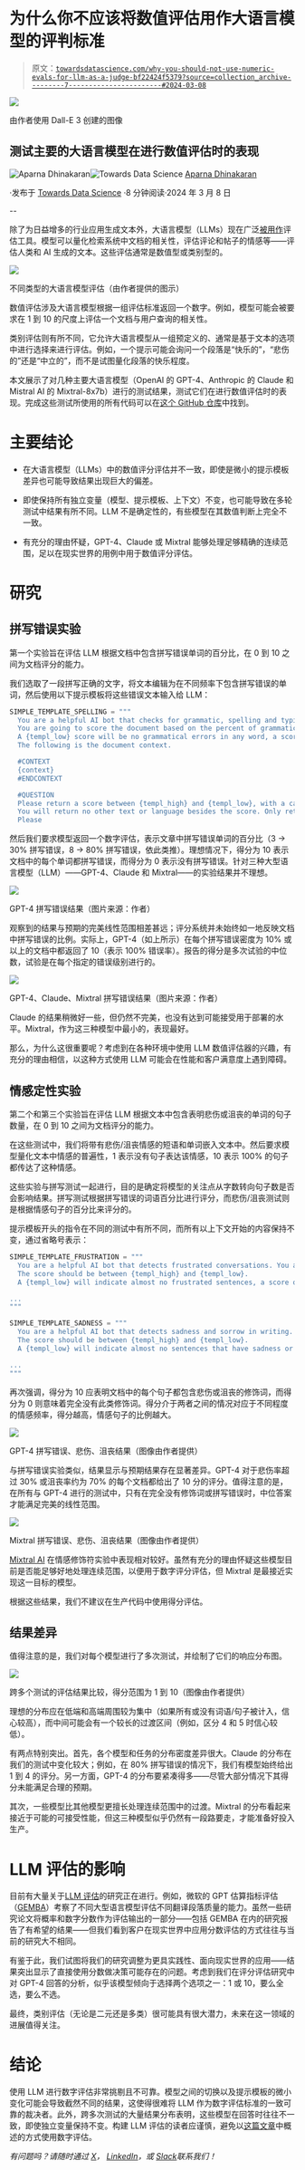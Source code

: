 # 为什么你不应该将数值评估用作大语言模型的评判标准

> 原文：[`towardsdatascience.com/why-you-should-not-use-numeric-evals-for-llm-as-a-judge-bf22424f5379?source=collection_archive---------7-----------------------#2024-03-08`](https://towardsdatascience.com/why-you-should-not-use-numeric-evals-for-llm-as-a-judge-bf22424f5379?source=collection_archive---------7-----------------------#2024-03-08)

![](img/79a5cc98acefd1df47dd89312b5b7ff2.png)

由作者使用 Dall-E 3 创建的图像

## 测试主要的大语言模型在进行数值评估时的表现

[](https://aparnadhinak.medium.com/?source=post_page---byline--bf22424f5379--------------------------------)![Aparna Dhinakaran](https://aparnadhinak.medium.com/?source=post_page---byline--bf22424f5379--------------------------------)[](https://towardsdatascience.com/?source=post_page---byline--bf22424f5379--------------------------------)![Towards Data Science](https://towardsdatascience.com/?source=post_page---byline--bf22424f5379--------------------------------) [Aparna Dhinakaran](https://aparnadhinak.medium.com/?source=post_page---byline--bf22424f5379--------------------------------)

·发布于 [Towards Data Science](https://towardsdatascience.com/?source=post_page---byline--bf22424f5379--------------------------------) ·8 分钟阅读·2024 年 3 月 8 日

--

除了为日益增多的行业应用生成文本外，大语言模型（LLMs）现在广泛[被用作](https://medium.com/towards-data-science/llm-evals-setup-and-the-metrics-that-matter-2cc27e8e35f3)评估工具。模型可以量化检索系统中文档的相关性，评估评论和帖子的情感等——评估人类和 AI 生成的文本。这些评估通常是数值型或类别型的。

![](img/a9e618d9c5f95f5e440d8bd9122805c2.png)

不同类型的大语言模型评估（由作者提供的图示）

数值评估涉及大语言模型根据一组评估标准返回一个数字。例如，模型可能会被要求在 1 到 10 的尺度上评估一个文档与用户查询的相关性。

类别评估则有所不同，它允许大语言模型从一组预定义的、通常是基于文本的选项中进行选择来进行评估。例如，一个提示可能会询问一个段落是“快乐的”，“悲伤的”还是“中立的”，而不是试图量化段落的快乐程度。

本文展示了对几种主要大语言模型（OpenAI 的 GPT-4、Anthropic 的 Claude 和 Mistral AI 的 Mixtral-8x7b）进行的测试结果，测试它们在进行数值评估时的表现。完成这些测试所使用的所有代码可以在[这个 GitHub 仓库](https://github.com/Arize-ai/LLMTest_NeedleInAHaystack)中找到。

# 主要结论

+   在大语言模型（LLMs）中的数值评分评估并不一致，即使是微小的提示模板差异也可能导致结果出现巨大的偏差。

+   即使保持所有独立变量（模型、提示模板、上下文）不变，也可能导致在多轮测试中结果有所不同。LLM 不是确定性的，有些模型在其数值判断上完全不一致。

+   有充分的理由怀疑，GPT-4、Claude 或 Mixtral 能够处理足够精确的连续范围，足以在现实世界的用例中用于数值评分评估。

# 研究

## 拼写错误实验

第一个实验旨在评估 LLM 根据文档中包含拼写错误单词的百分比，在 0 到 10 之间为文档评分的能力。

我们选取了一段拼写正确的文字，将文本编辑为在不同频率下包含拼写错误的单词，然后使用以下提示模板将这些错误文本输入给 LLM：

```py
SIMPLE_TEMPLATE_SPELLING = """
  You are a helpful AI bot that checks for grammatic, spelling and typing errors in a document context. 
  You are going to score the document based on the percent of grammatical and typing errors. The score should be between {templ_high} and {templ_low}. 
  A {templ_low} score will be no grammatical errors in any word, a score of {templ_20_perc} will be 20% of words have errors, a {templ_50_perc} score will be 50% errors, a score of {templ_70_perc} is 70%, and a {templ_high} will be all words in context have grammatical errors. 
  The following is the document context.

  #CONTEXT
  {context}
  #ENDCONTEXT

  #QUESTION
  Please return a score between {templ_high} and {templ_low}, with a case of {templ_high} being all words have a grammatical error and {templ_low} being no words have grammatical or spelling errors. 
  You will return no other text or language besides the score. Only return the score.
  Please
```

然后我们要求模型返回一个数字评估，表示文章中拼写错误单词的百分比（3 → 30% 拼写错误，8 → 80% 拼写错误，依此类推）。理想情况下，得分为 10 表示文档中的每个单词都拼写错误，而得分为 0 表示没有拼写错误。针对三种大型语言模型（LLM）——GPT-4、Claude 和 Mixtral——的实验结果并不理想。

![](img/9f13e27577980514ef037a3976255a31.png)

GPT-4 拼写错误结果（图片来源：作者）

观察到的结果与预期的完美线性范围相差甚远；评分系统并未始终如一地反映文档中拼写错误的比例。实际上，GPT-4（如上所示）在每个拼写错误密度为 10% 或以上的文档中都返回了 10（表示 100% 错误率）。报告的得分是多次试验的中位数，试验是在每个指定的错误级别进行的。

![](img/578fb8279f35a889e0f3a22b679431b0.png)

GPT-4、Claude、Mixtral 拼写错误结果（图片来源：作者）

Claude 的结果稍微好一些，但仍然不完美，也没有达到可能接受用于部署的水平。Mixtral，作为这三种模型中最小的，表现最好。

那么，为什么这很重要呢？考虑到在各种环境中使用 LLM 数值评估器的兴趣，有充分的理由相信，以这种方式使用 LLM 可能会在性能和客户满意度上遇到障碍。

## 情感定性实验

第二个和第三个实验旨在评估 LLM 根据文本中包含表明悲伤或沮丧的单词的句子数量，在 0 到 10 之间为文档评分的能力。

在这些测试中，我们将带有悲伤/沮丧情感的短语和单词嵌入文本中。然后要求模型量化文本中情感的普遍性，1 表示没有句子表达该情感，10 表示 100% 的句子都传达了这种情感。

这些实验与拼写测试一起进行，目的是确定将模型的关注点从字数转向句子数是否会影响结果。拼写测试根据拼写错误的词语百分比进行评分，而悲伤/沮丧测试则是根据情感句子的百分比来评分的。

提示模板开头的指令在不同的测试中有所不同，而所有以上下文开始的内容保持不变，通过省略号表示：

```py
SIMPLE_TEMPLATE_FRUSTRATION = """
  You are a helpful AI bot that detects frustrated conversations. You are going to score the document based on the percent of sentences where the writer expresses frustration.
  The score should be between {templ_high} and {templ_low}.
  A {templ_low} will indicate almost no frustrated sentences, a score of {templ_20_perc} will be 20% of sentences express frustration, a {templ_50_perc} will be 50% of sentences express frustration, a score of {templ_70_perc} is 70%, and a {templ_high} score will be all the sentences express frustration. 

...
"""
```

```py
SIMPLE_TEMPLATE_SADNESS = """
  You are a helpful AI bot that detects sadness and sorrow in writing. You are going to score the document based on the percent of sentences where the writer expresses sadness or sorrow.
  The score should be between {templ_high} and {templ_low}.
  A {templ_low} will indicate almost no sentences that have sadness or sorrow, a score of {templ_20_perc} will be 20% of sentences express sadness or sorrow, a {templ_50_perc} will be 50% of sentences express sadness or sorrow, a score of {templ_70_perc} is 70%, and a {templ_high} score will be all the sentences express sadness or sorrow.

...
"""
```

再次强调，得分为 10 应表明文档中的每个句子都包含悲伤或沮丧的修饰词，而得分为 0 则意味着完全没有此类修饰词。得分介于两者之间的情况对应于不同程度的情感频率，得分越高，情感句子的比例越大。

![](img/3117570eea0e8dd1adbc502217d4db51.png)

GPT-4 拼写错误、悲伤、沮丧结果（图像由作者提供）

与拼写错误实验类似，结果显示与预期结果存在显著差异。GPT-4 对于悲伤率超过 30% 或沮丧率约为 70% 的每个文档都给出了 10 分的评分。值得注意的是，在所有与 GPT-4 进行的测试中，只有在完全没有修饰词或拼写错误时，中位答案才能满足完美的线性范围。

![](img/a7aba63433568febddfbb121e92e9071.png)

Mixtral 拼写错误、悲伤、沮丧结果（图像由作者提供）

[Mixtral AI](https://arize.com/blog/mistral-ai) 在情感修饰符实验中表现相对较好。虽然有充分的理由怀疑这些模型目前是否能足够好地处理连续范围，以便用于数字评分评估，但 Mixtral 是最接近实现这一目标的模型。

根据这些结果，我们不建议在生产代码中使用得分评估。

## 结果差异

值得注意的是，我们对每个模型进行了多次测试，并绘制了它们的响应分布图。

![](img/6c52ad659be803faba9ee3b4621a7ca4.png)

跨多个测试的评估结果比较，得分范围为 1 到 10（图像由作者提供）

理想的分布应在低端和高端周围较为集中（如果所有或没有词语/句子被计入，信心较高），而中间可能会有一个较长的过渡区间（例如，区分 4 和 5 时信心较低）。

有两点特别突出。首先，各个模型和任务的分布密度差异很大。Claude 的分布在我们的测试中变化较大；例如，在 80% 拼写错误的情况下，我们有模型始终给出 1 到 4 的评分。另一方面，GPT-4 的分布要紧凑得多——尽管大部分情况下其得分未能满足合理的预期。

其次，一些模型比其他模型更擅长处理连续范围中的过渡。Mixtral 的分布看起来接近于可能的可接受性能，但这三种模型似乎仍然有一段路要走，才能准备好投入生产。

# LLM 评估的影响

目前有大量关于[LLM 评估](https://arize.com/blog-course/llm-evaluation-the-definitive-guide/)的研究正在进行。例如，微软的 GPT 估算指标评估（[GEMBA](https://arxiv.org/pdf/2302.14520.pdf)）考察了不同大型语言模型评估不同翻译段落质量的能力。虽然一些研究论文将概率和数字分数作为评估输出的一部分——包括 GEMBA 在内的研究报告了有希望的结果——但我们看到客户在现实世界中应用分数评估的方式往往与当前的研究大不相同。

有鉴于此，我们试图将我们的研究调整为更具实践性、面向现实世界的应用——结果突出显示了直接使用分数做决策可能存在的问题。考虑到我们在评分评估研究中对 GPT-4 回答的分析，似乎该模型倾向于选择两个选项之一：1 或 10，要么全选，要么不选。

最终，类别评估（无论是二元还是多类）很可能具有很大潜力，未来在这一领域的进展值得关注。

# 结论

使用 LLM 进行数字评估非常挑剔且不可靠。模型之间的切换以及提示模板的微小变化可能会导致截然不同的结果，这使得很难将 LLM 作为数字评估标准的一致可靠的裁决者。此外，跨多次测试的大量结果分布表明，这些模型在回答时往往不一致，即使独立变量保持不变。构建 LLM 评估的读者应谨慎，避免以[这篇文章](https://arize.com/blog-course/numeric-evals-for-llm-as-a-judge/)中概述的方式使用数字评估。

*有问题吗？请随时通过* [*X*](https://twitter.com/aparnadhinak)*，* [*LinkedIn*](https://www.linkedin.com/in/aparnadhinakaran/)*，或* [*Slack*](https://join.slack.com/t/arize-ai/shared_invite/zt-26zg4u3lw-OjUNoLvKQ2Yv53EfvxW6Kg)*联系我们！*

